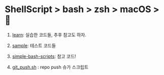 # ShellScript > bash > zsh > macOS > 🤡

1. [learn](learn): 실습한 코드들, 추후 참고도 하자.
2. [sample](sample): 테스트 코드들
3. [simple-bash-scripts](simple-bash-scripts): 참고 코드!

4. [git_push.sh](git_push.sh) : repo push 슈가 스크립트
